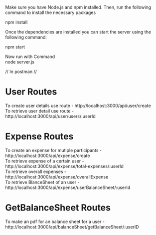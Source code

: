 Make sure you have Node.js and npm installed. Then, run the following command to install the necessary packages

npm install 


Once the dependencies are installed  you can start the server using the following command:

npm start                                             

Now run  with Command                                                                                                                    
node server.js                  

// In postman // 
 # User Routes 
To create user details use route -    http://localhost:3000/api/user/create                 
To retrieve user detail use route -  http://localhost:3000/api/user/users/:userId
 # Expense Routes 
To create an expense for mutiple participants - http://localhost:3000/api/expense/create                                        
To retrieve expense of a certain user         - http://localhost:3000/api/expense/total-expenses/:userId                                      
To retrieve overall expenses                  - http://localhost:3000/api/expense/overallExpense                                                    
To retrieve BlanceSheet of an user            - http://localhost:3000/api/expense/userBalanceSheet/:userId                                                

 # GetBalanceSheet Routes 

To make an pdf for an balance sheet  for a user         - http://localhost:3000/api/balanceSheet/getBalanceSheet/:userID
